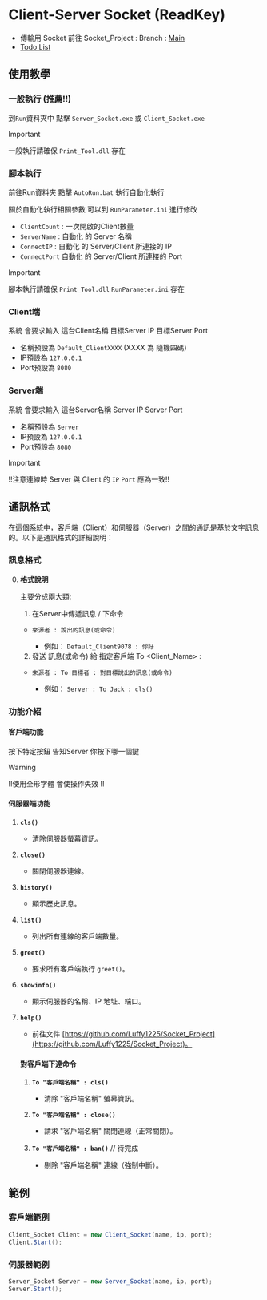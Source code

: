 # Client-Server Socket (ReadKey)

- 傳輸用 Socket 前往 Socket_Project : Branch : [Main](https://github.com/Luffy1225/Socket_Project/tree/ReadKey)
 - [Todo List](https://github.com/Luffy1225/Socket_Project/blob/ReadKey/Todo.md)

## 使用教學 

### 一般執行 (推薦!!)

到`Run`資料夾中 點擊 `Server_Socket.exe` 或 `Client_Socket.exe` 

> [!IMPORTANT]
> 一般執行請確保 `Print_Tool.dll` 存在

### 腳本執行

前往Run資料夾 點擊 `AutoRun.bat` 執行自動化執行

關於自動化執行相關參數 可以到 `RunParameter.ini` 進行修改
   - `ClientCount` : 一次開啟的Client數量
   - `ServerName` : 自動化 的 Server 名稱
   - `ConnectIP` : 自動化 的 Server/Client 所連接的 IP
   - `ConnectPort` 自動化 的 Server/Client 所連接的 Port

> [!IMPORTANT]
> 腳本執行請確保 `Print_Tool.dll` `RunParameter.ini` 存在

### Client端

系統 會要求輸入 這台Client名稱 目標Server IP 目標Server Port

* 名稱預設為 `Default_ClientXXXX` (XXXX 為 隨機四碼)
* IP預設為 `127.0.0.1` 
* Port預設為 `8080`

### Server端

系統 會要求輸入 這台Server名稱 Server IP Server Port

* 名稱預設為 `Server` 
* IP預設為 `127.0.0.1` 
* Port預設為 `8080`

> [!IMPORTANT]
> !!注意連線時 Server 與 Client 的 `IP` `Port` 應為一致!!


## 通訊格式

在這個系統中，客戶端（Client）和伺服器（Server）之間的通訊是基於文字訊息的。以下是通訊格式的詳細說明：

### 訊息格式

0. **格式說明**
    
    主要分成兩大類:
    1. 在Server中傳遞訊息 / 下命令
    - `來源者 : 說出的訊息(或命令)`
        
         - 例如： `Default_Client9078 : 你好`

    2. 發送 訊息(或命令) 給 指定客戶端 To <Client_Name> :<Message>
    - `來源者 : To 目標者 : 對目標說出的訊息(或命令)`

         - 例如： `Server : To Jack : cls()`


### 功能介紹


#### 客戶端功能

按下特定按鈕 告知Server 你按下哪一個鍵
> [!WARNING]
> !!使用全形字體 會使操作失效 !!

#### 伺服器端功能

1. **`cls()`**
   - 清除伺服器螢幕資訊。

2. **`close()`**
   - 關閉伺服器連線。

3. **`history()`**
   - 顯示歷史訊息。

4. **`list()`**
   - 列出所有連線的客戶端數量。

5. **`greet()`**
   - 要求所有客戶端執行 `greet()`。

6. **`showinfo()`**
   - 顯示伺服器的名稱、IP 地址、端口。

7. **`help()`**
   - 前往文件 [https://github.com/Luffy1225/Socket_Project](https://github.com/Luffy1225/Socket_Project)。

    #### 對客戶端下達命令

    1. **`To "客戶端名稱" : cls()`**
       - 清除 "客戶端名稱" 螢幕資訊。
    
    2. **`To "客戶端名稱" : close()`**
       - 請求 "客戶端名稱" 關閉連線（正常關閉）。
    
    3. **`To "客戶端名稱" : ban()`** // 待完成
       - 剔除 "客戶端名稱" 連線（強制中斷）。

## 範例

### 客戶端範例

```csharp
Client_Socket Client = new Client_Socket(name, ip, port);
Client.Start();
```

### 伺服器範例
```csharp
Server_Socket Server = new Server_Socket(name, ip, port);
Server.Start();
```
